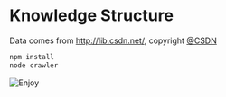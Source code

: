 # Knowledge Structure

Data comes from <http://lib.csdn.net/>, copyright [@CSDN](http://www.csdn.net/)

```bash
npm install
node crawler
```

![Enjoy](http://ww1.sinaimg.cn/mw1024/478fb89cgw1f85fue6k8gj21kw0zk491.jpg "Screensnap")
